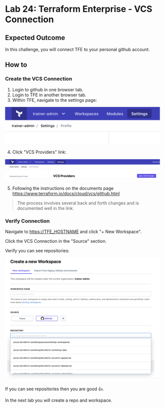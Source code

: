# Lab 24: Terraform Enterprise - VCS Connection

## Expected Outcome

In this challenge, you will connect TFE to your personal github account.

## How to

### Create the VCS Connection

1. Login to github in one browser tab.
2. Login to TFE in another browser tab.
3. Within TFE, navigate to the settings page:

![](img/tfe-settings.png)

4. Click "VCS Providers" link:

![](img/tfe-settings-vcs.png)

5. Following the instructions on the documents page <https://www.terraform.io/docs/cloud/vcs/github.html>

> The process involves several back and forth changes and is documented well in the link.

### Verify Connection

Navigate to <https://TFE_HOSTNAME> and click "+ New Workspace".

Click the VCS Connection in the "Source" section.

Verify you can see repositories:

![](img/tfe-vcs-verify.png)

If you can see repositories then you are good :+1:.

In the next lab you will create a repo and workspace.
